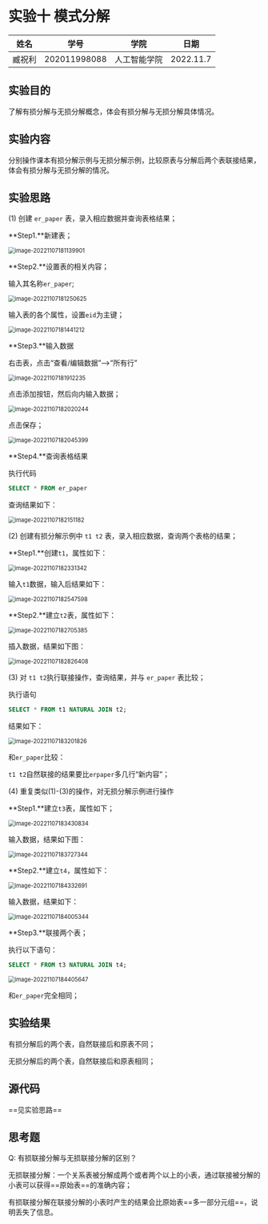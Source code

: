 # 实验十 模式分解

|  姓名  |     学号     |     学院     |   日期    |
| :----: | :----------: | :----------: | :-------: |
| 臧祝利 | 202011998088 | 人工智能学院 | 2022.11.7 |

## 实验目的

了解有损分解与无损分解概念，体会有损分解与无损分解具体情况。

## 实验内容

分别操作课本有损分解示例与无损分解示例，比较原表与分解后两个表联接结果，体会有损分解与无损分解的情况。

## 实验思路

(1) 创建 `er_paper` 表，录入相应数据并查询表格结果；

**Step1.**新建表；

<img src="https://noteimg-12138.oss-cn-beijing.aliyuncs.com/img/202211071811081.png" alt="image-20221107181139901" style="zoom:80%;" />

**Step2.**设置表的相关内容；

输入其名称`er_paper`;

<img src="https://noteimg-12138.oss-cn-beijing.aliyuncs.com/img/202211071812846.png" alt="image-20221107181250625" style="zoom:80%;" />

输入表的各个属性，设置`eid`为主键；

<img src="https://noteimg-12138.oss-cn-beijing.aliyuncs.com/img/202211071814440.png" alt="image-20221107181441212" style="zoom:80%;" />

**Step3.**输入数据

右击表，点击“查看/编辑数据”-->“所有行”

<img src="https://noteimg-12138.oss-cn-beijing.aliyuncs.com/img/202211071819382.png" alt="image-20221107181912235" style="zoom:80%;" />

点击添加按钮，然后向内输入数据；

<img src="https://noteimg-12138.oss-cn-beijing.aliyuncs.com/img/202211071820341.png" alt="image-20221107182020244" style="zoom:80%;" />

点击保存；

<img src="https://noteimg-12138.oss-cn-beijing.aliyuncs.com/img/202211071820555.png" alt="image-20221107182045399" style="zoom:80%;" />

**Step4.**查询表格结果

执行代码

```sql
SELECT * FROM er_paper
```

查询结果如下：

<img src="https://noteimg-12138.oss-cn-beijing.aliyuncs.com/img/202211071821271.png" alt="image-20221107182151182" style="zoom:80%;" />

(2) 创建有损分解示例中 `t1 t2` 表，录入相应数据，查询两个表格的结果；

**Step1.**创建`t1`，属性如下：

<img src="https://noteimg-12138.oss-cn-beijing.aliyuncs.com/img/202211071823550.png" alt="image-20221107182331342" style="zoom:80%;" />

输入`t1`数据，输入后结果如下：

<img src="https://noteimg-12138.oss-cn-beijing.aliyuncs.com/img/202211071825747.png" alt="image-20221107182547598" style="zoom:80%;" />

**Step2.**建立`t2`表，属性如下：

<img src="https://noteimg-12138.oss-cn-beijing.aliyuncs.com/img/202211071827583.png" alt="image-20221107182705385" style="zoom:80%;" />

插入数据，结果如下图：

<img src="https://noteimg-12138.oss-cn-beijing.aliyuncs.com/img/202211071828549.png" alt="image-20221107182826408" style="zoom:80%;" />

(3) 对 `t1 t2`执行联接操作，查询结果，并与 `er_paper` 表比较；

执行语句

```sql
SELECT * FROM t1 NATURAL JOIN t2;
```

结果如下：

<img src="https://noteimg-12138.oss-cn-beijing.aliyuncs.com/img/202211071832928.png" alt="image-20221107183201826" style="zoom:80%;" />

和`er_paper`比较：

`t1 t2`自然联接的结果要比`erpaper`多几行“新内容”；

(4) 重复类似(1)-(3)的操作，对无损分解示例进行操作

**Step1.**建立`t3`表，属性如下；

<img src="https://noteimg-12138.oss-cn-beijing.aliyuncs.com/img/202211071834020.png" alt="image-20221107183430834" style="zoom:80%;" />

输入数据，结果如下图：

<img src="https://noteimg-12138.oss-cn-beijing.aliyuncs.com/img/202211071837458.png" alt="image-20221107183727344" style="zoom:80%;" />

**Step2.**建立`t4`，属性如下：

<img src="https://noteimg-12138.oss-cn-beijing.aliyuncs.com/img/202211071843908.png" alt="image-20221107184332691" style="zoom:80%;" />

输入数据，结果如下：

<img src="https://noteimg-12138.oss-cn-beijing.aliyuncs.com/img/202211071840457.png" alt="image-20221107184005344" style="zoom:80%;" />

**Step3.**联接两个表；

执行以下语句：

```sql
SELECT * FROM t3 NATURAL JOIN t4;
```

<img src="https://noteimg-12138.oss-cn-beijing.aliyuncs.com/img/202211071844829.png" alt="image-20221107184405647" style="zoom:80%;" />

和`er_paper`完全相同；

## 实验结果

有损分解后的两个表，自然联接后和原表不同；

无损分解后的两个表，自然联接后和原表相同；

## 源代码

==见实验思路==

## 思考题

Q: 有损联接分解与无损联接分解的区别？

无损联接分解：一个关系表被分解成两个或者两个以上的小表，通过联接被分解的小表可以获得==原始表==的准确内容；

有损联接分解在联接分解的小表时产生的结果会比原始表==多一部分元组==，说明丢失了信息。